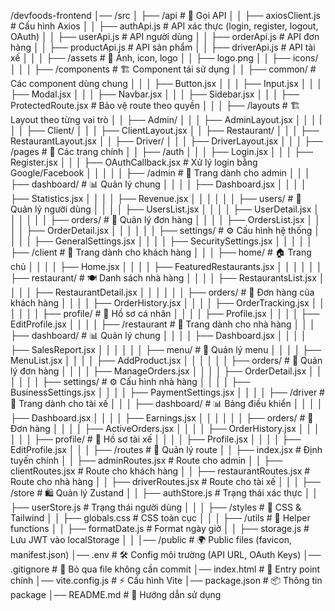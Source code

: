/devfoods-frontend
│── /src
│   ├── /api              # 📡 Gọi API
│   │   ├── axiosClient.js # Cấu hình Axios
│   │   ├── authApi.js     # API xác thực (login, register, logout, OAuth)
│   │   ├── userApi.js     # API người dùng
│   │   ├── orderApi.js    # API đơn hàng
│   │   ├── productApi.js  # API sản phẩm
│   │   ├── driverApi.js   # API tài xế
│   │
│   ├── /assets           # 🎨 Ảnh, icon, logo
│   │   ├── logo.png
│   │   ├── icons/
│   │
│   ├── /components       # 🏗 Component tái sử dụng
│   │   ├── common/       # Các component dùng chung
│   │   │   ├── Button.jsx
│   │   │   ├── Input.jsx
│   │   │   ├── Modal.jsx
│   │   │   ├── Navbar.jsx
│   │   │   ├── Sidebar.jsx
│   │   │   ├── ProtectedRoute.jsx  # Bảo vệ route theo quyền
│   │
│   ├── /layouts          # 🏗 Layout theo từng vai trò
│   │   ├── Admin/
│   │   │   ├── AdminLayout.jsx
│   │   │   |
│   │   ├── Client/
│   │   │   ├── ClientLayout.jsx
│   │   ├── Restaurant/
│   │   │   ├── RestaurantLayout.jsx
│   │   ├── Driver/
│   │   │   ├── DriverLayout.jsx
│   │
│   ├── /pages            # 📄 Các trang chính
│   │   ├── /auth
│   │   │   ├── Login.jsx
│   │   │   ├── Register.jsx
│   │   │   ├── OAuthCallback.jsx # Xử lý login bằng Google/Facebook
│   │   │
│   │   ├── /admin        # 📌 Trang dành cho admin
│   │   │   ├── dashboard/    # 📊 Quản lý chung
│   │   │   │   ├── Dashboard.jsx
│   │   │   │   ├── Statistics.jsx
│   │   │   │   ├── Revenue.jsx
│   │   │
│   │   │   ├── users/        # 👥 Quản lý người dùng
│   │   │   │   ├── UsersList.jsx
│   │   │   │   ├── UserDetail.jsx
│   │   │
│   │   │   ├── orders/       # 🛒 Quản lý đơn hàng
│   │   │   │   ├── OrdersList.jsx
│   │   │   │   ├── OrderDetail.jsx
│   │   │
│   │   │   ├── settings/     # ⚙️ Cấu hình hệ thống
│   │   │   │   ├── GeneralSettings.jsx
│   │   │   │   ├── SecuritySettings.jsx
│   │   │
│   │   ├── /client       # 📌 Trang dành cho khách hàng
│   │   │   ├── home/         # 🏠 Trang chủ
│   │   │   │   ├── Home.jsx
│   │   │   │   ├── FeaturedRestaurants.jsx
│   │   │
│   │   │   ├── restaurant/   # 🍽️ Danh sách nhà hàng
│   │   │   │   ├── RestaurantsList.jsx
│   │   │   │   ├── RestaurantDetail.jsx
│   │   │
│   │   │   ├── orders/       # 🛒 Đơn hàng của khách hàng
│   │   │   │   ├── OrderHistory.jsx
│   │   │   │   ├── OrderTracking.jsx
│   │   │
│   │   │   ├── profile/      # 👤 Hồ sơ cá nhân
│   │   │   │   ├── Profile.jsx
│   │   │   │   ├── EditProfile.jsx
│   │
│   │   ├── /restaurant   # 📌 Trang dành cho nhà hàng
│   │   │   ├── dashboard/    # 📊 Quản lý chung
│   │   │   │   ├── Dashboard.jsx
│   │   │   │   ├── SalesReport.jsx
│   │   │
│   │   │   ├── menu/         # 📜 Quản lý menu
│   │   │   │   ├── MenuList.jsx
│   │   │   │   ├── AddProduct.jsx
│   │   │
│   │   │   ├── orders/       # 🛒 Quản lý đơn hàng
│   │   │   │   ├── ManageOrders.jsx
│   │   │   │   ├── OrderDetail.jsx
│   │   │
│   │   │   ├── settings/     # ⚙️ Cấu hình nhà hàng
│   │   │   │   ├── BusinessSettings.jsx
│   │   │   │   ├── PaymentSettings.jsx
│   │
│   │   ├── /driver       # 📌 Trang dành cho tài xế
│   │   │   ├── dashboard/    # 📊 Bảng điều khiển
│   │   │   │   ├── Dashboard.jsx
│   │   │   │   ├── Earnings.jsx
│   │   │
│   │   │   ├── orders/       # 🚚 Đơn hàng
│   │   │   │   ├── ActiveOrders.jsx
│   │   │   │   ├── OrderHistory.jsx
│   │   │
│   │   │   ├── profile/      # 👤 Hồ sơ tài xế
│   │   │   │   ├── Profile.jsx
│   │   │   │   ├── EditProfile.jsx
│   │
│   ├── /routes           # 🚦 Quản lý route
│   │   ├── index.jsx      # Định tuyến chính
│   │   ├── adminRoutes.jsx  # Route cho admin
│   │   ├── clientRoutes.jsx  # Route cho khách hàng
│   │   ├── restaurantRoutes.jsx  # Route cho nhà hàng
│   │   ├── driverRoutes.jsx  # Route cho tài xế
│   │
│   ├── /store            # 🛍️ Quản lý Zustand
│   │   ├── authStore.js   # Trạng thái xác thực
│   │   ├── userStore.js   # Trạng thái người dùng
│   │
│   ├── /styles           # 🎨 CSS & Tailwind
│   │   ├── globals.css    # CSS toàn cục
│   │
│   ├── /utils            # 🔧 Helper functions
│   │   ├── formatDate.js  # Format ngày giờ
│   │   ├── storage.js     # Lưu JWT vào localStorage
│   │
│── /public               # 🌍 Public files (favicon, manifest.json)
│── .env                  # 🛠 Config môi trường (API URL, OAuth Keys)
│── .gitignore            # 🚫 Bỏ qua file không cần commit
│── index.html            # 📜 Entry point chính
│── vite.config.js        # ⚡ Cấu hình Vite
│── package.json          # 📦 Thông tin package
│── README.md             # 📖 Hướng dẫn sử dụng
